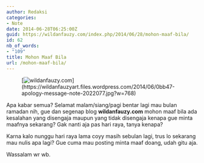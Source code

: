 ```yaml
---
author: Redaksi
categories:
- Note
date: 2014-06-28T06:25:00Z
guid: https://wildanfauzy.com/index.php/2014/06/28/mohon-maaf-bila/
id: 62
nb_of_words:
- "109"
title: Mohon Maaf Bila
url: /mohon-maaf-bila/
---
```


<figure class="wp-block-image size-large">[<img src="https://wildanfauzyart.files.wordpress.com/2014/06/0bb47-apology-message-note-2022077.jpg?w=768" alt="wildanfauzy.com" title="wildanfauzy.com" data-recalc-dims="1" />](https://wildanfauzyart.files.wordpress.com/2014/06/0bb47-apology-message-note-2022077.jpg?w=768)</figure> 

Apa kabar semua? Selamat malam/siang/pagi bentar lagi mau bulan ramadan nih, gue dan segenap blog **wildanfauzy.com**&nbsp;mohon maaf bila ada kesalahan yang disengaja maupun yang tidak disengaja kenapa gue minta maafnya sekarang? Gak nanti aja pas hari raya, tanya kenapa?

Karna kalo nunggu hari raya lama coyy masih sebulan lagi, trus lo sekarang mau nulis apa lagi? Gue cuma mau posting minta maaf doang, udah gitu aja.

Wassalam wr wb.